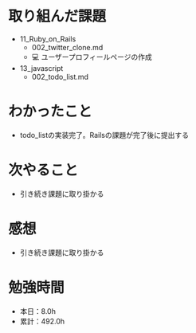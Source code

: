 # 取り組んだ課題
* 11_Ruby_on_Rails
  * 002_twitter_clone.md
  * 💻 ユーザープロフィールページの作成
* 13_javascript
  * 002_todo_list.md

# わかったこと
* todo_listの実装完了。Railsの課題が完了後に提出する

# 次やること
* 引き続き課題に取り掛かる

# 感想
* 引き続き課題に取り掛かる

# 勉強時間
* 本日：8.0h
* 累計：492.0h
